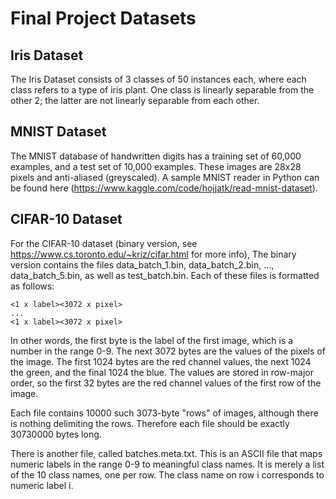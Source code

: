 # Final Project Datasets

## Iris Dataset

The Iris Dataset consists of 3 classes of 50 instances each, where each class refers to a type of iris plant. One class is linearly separable from the other 2; the latter are not linearly separable from each other.

## MNIST Dataset

The MNIST database of handwritten digits has a training set of 60,000 examples, and a test set of 10,000 examples. These images are 28x28 pixels and anti-aliased (greyscaled). A sample MNIST reader in Python can be found here (https://www.kaggle.com/code/hojjatk/read-mnist-dataset).

## CIFAR-10 Dataset

For the CIFAR-10 dataset (binary version, see https://www.cs.toronto.edu/~kriz/cifar.html for more info), The binary version contains the files data_batch_1.bin, data_batch_2.bin, ..., data_batch_5.bin, as well as test_batch.bin. Each of these files is formatted as follows:
```
<1 x label><3072 x pixel>
...
<1 x label><3072 x pixel>
```
In other words, the first byte is the label of the first image, which is a number in the range 0-9. The next 3072 bytes are the values of the pixels of the image. The first 1024 bytes are the red channel values, the next 1024 the green, and the final 1024 the blue. The values are stored in row-major order, so the first 32 bytes are the red channel values of the first row of the image.

Each file contains 10000 such 3073-byte "rows" of images, although there is nothing delimiting the rows. Therefore each file should be exactly 30730000 bytes long.

There is another file, called batches.meta.txt. This is an ASCII file that maps numeric labels in the range 0-9 to meaningful class names. It is merely a list of the 10 class names, one per row. The class name on row i corresponds to numeric label i.



